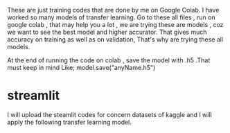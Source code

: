 These are just training codes that are done by me on Google Colab.
I have worked so many models of transfer learning.
Go to these all files , run on google colab , that may help you a lot , we are trying these are models , coz we want to see the best model and higher accurator.
That gives much accuracy on training as well as on validation, That's why are trying these all models.

At the end of running the code on colab , save the model with .h5 .That must keep in mind 
Like;
model.save("anyName.h5")

# streamlit
I will upload the steamlit codes for concern datasets of kaggle and I will apply the following transfer learning model. 
